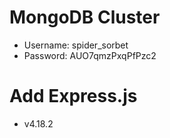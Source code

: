 # MongoDB Cluster
- Username: spider_sorbet
- Password: AUO7qmzPxqPfPzc2

# Add Express.js
- v4.18.2